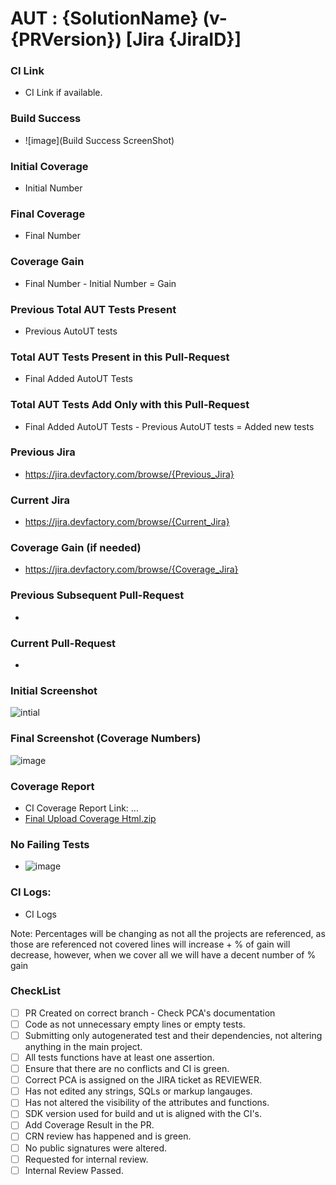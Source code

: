 # AUT : {SolutionName} (v-{PRVersion}) [Jira {JiraID}]

### CI Link
- CI Link if available.

### Build Success
- ![image](Build Success ScreenShot)

### Initial Coverage
- Initial Number

### Final Coverage
- Final Number

### Coverage Gain
- Final Number - Initial Number = Gain

### Previous Total AUT Tests Present
- Previous AutoUT tests

### Total AUT Tests Present in this Pull-Request
- Final Added AutoUT Tests

### Total AUT Tests Add Only with this Pull-Request
- Final Added AutoUT Tests - Previous AutoUT tests  = Added new tests

### Previous Jira
- https://jira.devfactory.com/browse/{Previous_Jira}

### Current Jira
- https://jira.devfactory.com/browse/{Current_Jira}

### Coverage Gain (if needed)
- https://jira.devfactory.com/browse/{Coverage_Jira}
### Previous Subsequent Pull-Request
- 

### Current Pull-Request
- 

### Initial Screenshot
![intial]()

### Final Screenshot (Coverage Numbers)
![image]()

### Coverage Report
- CI Coverage Report Link: ...
- [Final Upload Coverage Html.zip]()

### No Failing Tests
-  ![image]()

### CI Logs:
- CI Logs

Note: Percentages will be changing as not all the projects are referenced, as those are referenced not covered lines will increase + % of gain will decrease, however, when we cover all we will have a decent number of % gain

### CheckList
- [ ] PR Created on correct branch - Check PCA's documentation
- [ ] Code as not unnecessary empty lines or empty tests.
- [ ] Submitting only autogenerated test and their dependencies, not altering anything in the main project.
- [ ] All tests functions have at least one assertion.
- [ ] Ensure that there are no conflicts and CI is green.
- [ ] Correct PCA is assigned on the JIRA ticket as REVIEWER.
- [ ] Has not edited any strings, SQLs or markup langauges.
- [ ] Has not altered the visibility of the attributes and functions.
- [ ] SDK version used for build and ut is aligned with the CI's.
- [ ] Add Coverage Result in the PR.
- [ ] CRN review has happened and is green.
- [ ] No public signatures were altered.
- [ ] Requested for internal review.
- [ ] Internal Review Passed.
